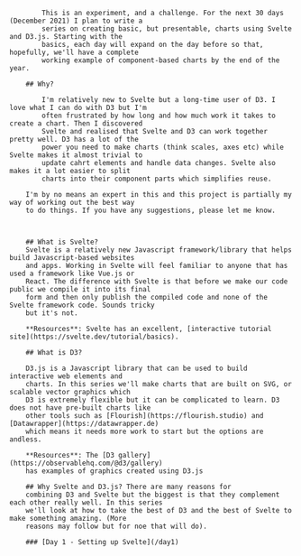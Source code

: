     		This is an experiment, and a challenge. For the next 30 days (December 2021) I plan to write a
    		series on creating basic, but presentable, charts using Svelte and D3.js. Starting with the
    		basics, each day will expand on the day before so that, hopefully, we'll have a complete
    		working example of component-based charts by the end of the year.

    	## Why?

    		I'm relatively new to Svelte but a long-time user of D3. I love what I can do with D3 but I'm
    		often frustrated by how long and how much work it takes to create a chart. Then I discovered
    		Svelte and realised that Svelte and D3 can work together pretty well. D3 has a lot of the
    		power you need to make charts (think scales, axes etc) while Svelte makes it almost trivial to
    		update cahrt elements and handle data changes. Svelte also makes it a lot easier to split
    		charts into their component parts which simplifies reuse.

    	I'm by no means an expert in this and this project is partially my way of working out the best way
    	to do things. If you have any suggestions, please let me know.



    	## What is Svelte?
    	Svelte is a relatively new Javascript framework/library that helps build Javascript-based websites
    	and apps. Working in Svelte will feel familiar to anyone that has used a framework like Vue.js or
    	React. The difference with Svelte is that before we make our code public we compile it into its final
    	form and then only publish the compiled code and none of the Svelte framework code. Sounds tricky
    	but it's not.

    	**Resources**: Svelte has an excellent, [interactive tutorial site](https://svelte.dev/tutorial/basics).

    	## What is D3?

    	D3.js is a Javascript library that can be used to build interactive web elements and
    	charts. In this series we'll make charts that are built on SVG, or scalable vector graphics which
    	D3 is extremely flexible but it can be complicated to learn. D3 does not have pre-built charts like
    	other tools such as [Flourish](https://flourish.studio) and [Datawrapper](https://datawrapper.de)
    	which means it needs more work to start but the options are andless.

    	**Resources**: The [D3 gallery](https://observablehq.com/@d3/gallery)
    	has examples of graphics created using D3.js

    	## Why Svelte and D3.js? There are many reasons for
    	combining D3 and Svelte but the biggest is that they complement each other really well. In this series
    	we'll look at how to take the best of D3 and the best of Svelte to make something amazing. (More
    	reasons may follow but for noe that will do).

    	### [Day 1 - Setting up Svelte](/day1)
